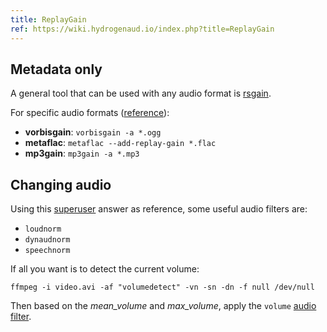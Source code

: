 ```yaml
---
title: ReplayGain
ref: https://wiki.hydrogenaud.io/index.php?title=ReplayGain
---
```


## Metadata only

A general tool that can be used with any audio format is
[rsgain](https://github.com/complexlogic/rsgain).

For specific audio formats ([reference](https://askubuntu.com/questions/106632/adding-replaygain-tags)):

- **vorbisgain**: `vorbisgain -a *.ogg`
- **metaflac**: `metaflac --add-replay-gain *.flac`
- **mp3gain**: `mp3gain -a *.mp3`

## Changing audio

Using this [superuser](https://superuser.com/questions/323119/how-can-i-normalize-audio-using-ffmpeg)
answer as reference,
some useful audio filters are:

- `loudnorm`
- `dynaudnorm`
- `speechnorm`

If all you want is to detect the current volume:

```shell
ffmpeg -i video.avi -af "volumedetect" -vn -sn -dn -f null /dev/null
```

Then based on the *mean_volume* and *max_volume*,
apply the `volume` [audio filter](/tool/ffmpeg/editing?search=ffmpeg#volume).
